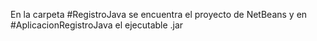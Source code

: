 En la carpeta #RegistroJava se encuentra el proyecto de NetBeans y en #AplicacionRegistroJava el ejecutable .jar

